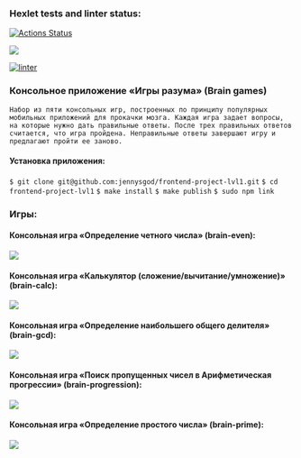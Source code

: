 ### Hexlet tests and linter status:
[![Actions Status](https://github.com/jennysgod/frontend-project-lvl1/workflows/hexlet-check/badge.svg)](https://github.com/jennysgod/frontend-project-lvl1/actions)

<a href="https://codeclimate.com/github/jennysgod/frontend-project-lvl1/maintainability"><img src="https://api.codeclimate.com/v1/badges/fa93e729ffeb2eb79260/maintainability" /></a>

[![linter](https://github.com/jennysgod/frontend-project-lvl1/actions/workflows/linter.yml/badge.svg)](https://github.com/jennysgod/frontend-project-lvl1/actions/workflows/linter.yml)

### Консольное приложение «Игры разума» (Brain games)
`Набор из пяти консольных игр, построенных по принципу популярных мобильных приложений для прокачки мозга. Каждая игра задает вопросы, на которые нужно дать правильные ответы. После трех правильных ответов считается, что игра пройдена. Неправильные ответы завершают игру и предлагают пройти ее заново.`


#### Установка приложения:
`$ git clone git@github.com:jennysgod/frontend-project-lvl1.git`
`$ cd frontend-project-lvl1`
`$ make install`
`$ make publish`
`$ sudo npm link`


### Игры:

#### Консольная игра «Определение четного числа» (brain-even):
<a href="https://asciinema.org/a/468014" target="_blank"><img src="https://asciinema.org/a/468014.svg" /></a>

#### Консольная игра «Калькулятор (сложение/вычитание/умножение)» (brain-calc):
<a href="https://asciinema.org/a/468016" target="_blank"><img src="https://asciinema.org/a/468016.svg" /></a>

#### Консольная игра «Определение наибольшего общего делителя» (brain-gcd):
<a href="https://asciinema.org/a/468018" target="_blank"><img src="https://asciinema.org/a/468018.svg" /></a>

#### Консольная игра «Поиск пропущенных чисел в Арифметическая прогрессии» (brain-progression):
<a href="https://asciinema.org/a/468020" target="_blank"><img src="https://asciinema.org/a/468020.svg" /></a>

#### Консольная игра «Определение простого числа» (brain-prime):
<a href="https://asciinema.org/a/468021" target="_blank"><img src="https://asciinema.org/a/468021.svg" /></a>
